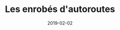 ---
layout: default
date: 2019-02-02
img: 
category: presse
title: "Les enrobés d'autoroutes"
description: "Un revêtement pour limiter les nuisances sonores a été posé sur un tronçon de l'A4. Si l'essai est concluant, le dispositif sera généralisé."
tags: lutte-contre-le-bruit
tag_url: /vivre-avec-autoroute/
doclink: "/doc/presse/enrobé-autoroute.pdf"
meta: "noindex"
---
